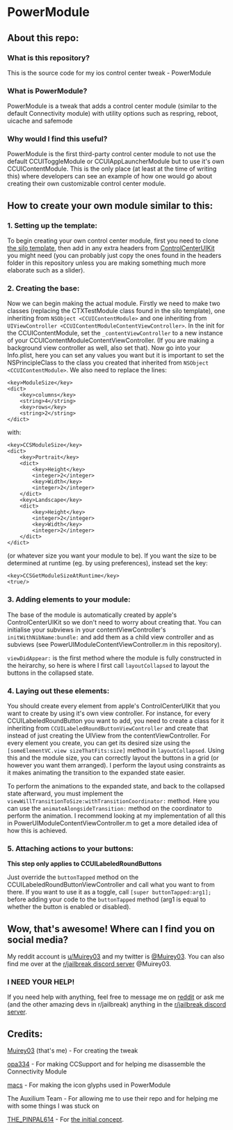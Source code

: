 # PowerModule

## About this repo:

### What is this repository?
This is the source code for my ios control center tweak - PowerModule

### What is PowerModule?
PowerModule is a tweak that adds a control center module (similar to the default Connectivity module) with utility options such as respring, reboot, uicache and safemode

### Why would I find this useful?
PowerModule is the first third-party control center module to not use the default CCUIToggleModule or CCUIAppLauncherModule but to use it's own CCUIContentModule. This is the only place (at least at the time of writing this) where developers can see an example of how one would go about creating their own customizable control center module.

## How to create your own module similar to this:

### 1. Setting up the template:
To begin creating your own control center module, first you need to clone [the silo template](https://github.com/ioscreatix/SiloToggleModule), then add in any extra headers from [ControlCenterUIKit](http://developer.limneos.net/?ios=11.1.2&framework=ControlCenterUIKit.framework) you might need (you can probably just copy the ones found in the headers folder in this repository unless you are making something much more elaborate such as a slider).

### 2. Creating the base:
Now we can begin making the actual module. Firstly we need to make two classes (replacing the CTXTestModule class found in the silo template), one inheriting from `NSObject <CCUIContentModule>` and one inheriting from `UIViewController <CCUIContentModuleContentViewController>`. In the init for the CCUIContentModule, set the `_contentViewController` to a new instance of your CCUIContentModuleContentViewController. (If you are making a background view controller as well, also set that). Now go into your Info.plist, here you can set any values you want but it is important to set the NSPrincipleClass to the class you created that inherited from `NSObject <CCUIContentModule>`. We also need to replace the lines:
```
<key>ModuleSize</key>
<dict>
	<key>columns</key>
	<string>4</string>
	<key>rows</key>
	<string>2</string>
</dict>
```
with:
```
<key>CCSModuleSize</key>
<dict>
	<key>Portrait</key>
	<dict>
		<key>Height</key>
		<integer>2</integer>
		<key>Width</key>
		<integer>2</integer>
	</dict>
	<key>Landscape</key>
	<dict>
		<key>Height</key>
		<integer>2</integer>
		<key>Width</key>
		<integer>2</integer>
	</dict>
</dict>
```
(or whatever size you want your module to be). If you want the size to be determined at runtime (eg. by using preferences), instead set the key:
```
<key>CCSGetModuleSizeAtRuntime</key>
<true/>
```

### 3. Adding elements to your module:
The base of the module is automatically created by apple's ControlCenterUIKit so we don't need to worry about creating that. You can initialise your subviews in your contentViewController's `initWithNibName:bundle:` and add them as a child view controller and as subviews (see PowerUIModuleContentViewController.m in this repository).

`viewDidAppear:` is the first method where the module is fully constructed in the heirarchy, so here is where I first call `layoutCollapsed` to layout the buttons in the collapsed state.

### 4. Laying out these elements:

You should create every element from apple's ControlCenterUIKit that you want to create by using it's own view controller. For instance, for every CCUILabeledRoundButton you want to add, you need to create a class for it inheriting from `CCUILabeledRoundButtonViewController` and create that instead of just creating the UIView from the contentViewController. For every element you create, you can get its desired size using the `[someElementVC.view sizeThatFits:size]` method in `layoutCollapsed`. Using this and the module size, you can correctly layout the buttons in a grid (or however you want them arranged). I perform the layout using constraints as it makes animating the transition to the expanded state easier.

To perform the animations to the expanded state, and back to the collapsed state afterward, you must implement the `viewWillTransitionToSize:withTransitionCoordinator:` method. Here you can use the `animateAlongsideTransition:` method on the coordinator to perform the animation. I recommend looking at my implementation of all this in PowerUIModuleContentViewController.m to get a more detailed idea of how this is achieved.

### 5. Attaching actions to your buttons:
**This step only applies to CCUILabeledRoundButtons**

Just override the `buttonTapped` method on the CCUILabeledRoundButtonViewController and call what you want to from there. If you want to use it as a toggle, call `[super buttonTapped:arg1];` before adding your code to the `buttonTapped` method (arg1 is equal to whether the button is enabled or disabled).

## Wow, that's awesome! Where can I find you on social media?
My reddit account is [u/Muirey03](https://www.reddit.com/user/muirey03) and my twitter is [@Muirey03](https://twitter.com/Muirey03). You can also find me over at the [r/jailbreak discord server](https://discord.gg/jb) @Muirey03.

### I NEED YOUR HELP!
If you need help with anything, feel free to message me on [reddit](https://www.reddit.com/user/muirey03) or ask me (and the other amazing devs in r/jailbreak) anything in the [r/jailbreak discord server](https://discord.gg/jb).

## Credits:
[Muirey03](https://twitter.com/muirey03) (that's me) - For creating the tweak

[opa334](https://twitter.com/opa334dev) - For making CCSupport and for helping me disassemble the Connectivity Module

[macs](https://twitter.com/maxbridgland) - For making the icon glyphs used in PowerModule

The Auxilium Team - For allowing me to use their repo and for helping me with some things I was stuck on

[THE_PINPAL614](https://twitter.com/TPinpal) - For [the initial concept](https://www.reddit.com/r/jailbreak/comments/8kb0v1/request_2x2_power_module_for_ios_11/?utm_content=title&utm_medium=user&utm_source=reddit&utm_name=frontpage).
